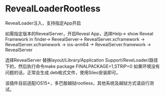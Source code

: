 # RevealLoaderRootless
RevealLoader注入，支持指定App开启

如需指定版本的RevealServer，开启Reveal App，选择Help->  show Reveal Framework in finder-> RevealServer->  RevealServer.xcframework -> RevealServer.xcframework -> ios-arm64 -> RevealServer.framework -> RevealServer

选择RevealServer 替换layout/Library/Application Support/ReveLoader/路径下的，然后执行命令make package FINALPACKAGE=1,STRIP=0 如果环境没有问题的话，正常会生成.deb格式文件，使用Sileo安装即可。

该插件目前适配iOS15+，多巴胺越狱rootless，其他系统及越狱方式请自行测试。

